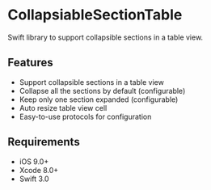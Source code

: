 # CollapsiableSectionTable
Swift library to support collapsible sections in a table view.

## Features

- Support collapsible sections in a table view
- Collapse all the sections by default (configurable)
- Keep only one section expanded (configurable)
- Auto resize table view cell
- Easy-to-use protocols for configuration

## Requirements

- iOS 9.0+
- Xcode 8.0+
- Swift 3.0

